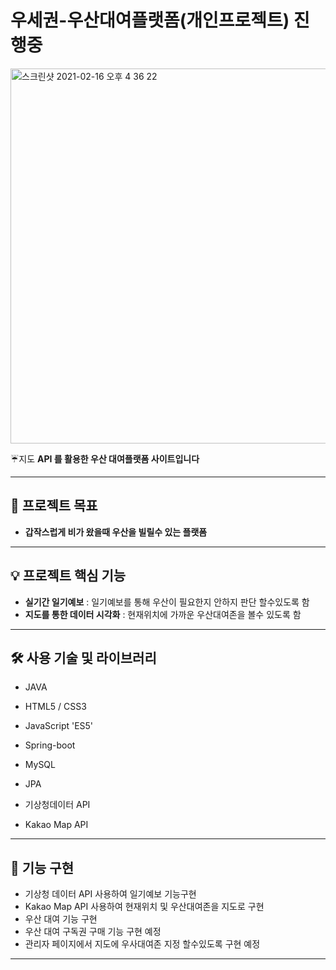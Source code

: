 # 우세권-우산대여플랫폼(개인프로젝트) 진행중

<img width="600" alt="스크린샷 2021-02-16 오후 4 36 22" src="https://user-images.githubusercontent.com/68542404/108035369-33a98200-707a-11eb-98fe-43310e17f550.png">


☔지도 **API 를 활용한 우산 대여플랫폼 사이트입니다**

---

## 📃  프로젝트 목표

- **갑작스럽게 비가 왔을때 우산을 빌릴수 있는 플랫폼**

---

## 💡  프로젝트 핵심 기능

- **실기간 일기예보** : 일기예보를 통해 우산이 필요한지 안하지 판단 할수있도록 함
- **지도를 통한 데이터 시각화** :  현재위치에 가까운 우산대여존을 볼수 있도록 함

---

## 🛠️ 사용 기술 및 라이브러리

- JAVA
- HTML5 / CSS3
- JavaScript 'ES5'

- Spring-boot
- MySQL
- JPA
- 기상청데이터 API
- Kakao Map API

---

## 🧩 기능 구현

- 기상청 데이터 API 사용하여 일기예보 기능구현
- Kakao Map API 사용하여 현재위치 및 우산대여존을 지도로 구현
- 우산 대여 기능 구현
- 우산 대여 구독권 구매 기능 구현 예정
- 관리자 페이지에서 지도에 우사대여존 지정 할수있도록 구현 예정

---
